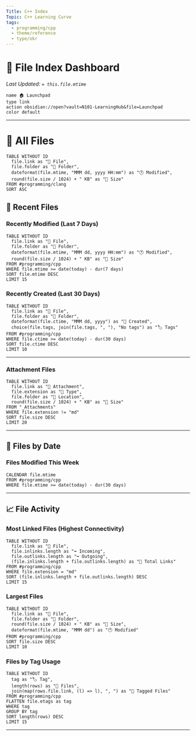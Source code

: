 ```yaml
---
Title: C++ Index
Topic: C++ Learning Curve
tags:
  - programming/cpp
  - theme/reference
  - type/okr
---
```

# 📂 File Index Dashboard

_Last Updated: `= this.file.mtime`_  

```button
name 🏠 Launchpad
type link
action obsidian://open?vault=N101-LearningHub&file=Launchpad
color default
```

---
# 📄 All Files
```dataview 
TABLE WITHOUT ID
  file.link as "📄 File",
  file.folder as "📁 Folder",
  dateformat(file.mtime, "MMM dd, yyyy HH:mm") as "🕐 Modified",
  round(file.size / 1024) + " KB" as "💾 Size"
FROM #programming/clang 
SORT ASC
```




## 📄 Recent Files

### Recently Modified (Last 7 Days)

```dataview
TABLE WITHOUT ID
  file.link as "📄 File",
  file.folder as "📁 Folder",
  dateformat(file.mtime, "MMM dd, yyyy HH:mm") as "🕐 Modified",
  round(file.size / 1024) + " KB" as "💾 Size"
FROM #programming/cpp 
WHERE file.mtime >= date(today) - dur(7 days)
SORT file.mtime DESC
LIMIT 15
```

### Recently Created (Last 30 Days)

```dataview
TABLE WITHOUT ID
  file.link as "📄 File",
  file.folder as "📁 Folder",
  dateformat(file.ctime, "MMM dd, yyyy") as "📅 Created",
  choice(file.tags, join(file.tags, ", "), "No tags") as "🏷️ Tags"
FROM #programming/cpp
WHERE file.ctime >= date(today) - dur(30 days)
SORT file.ctime DESC
LIMIT 10
```

---

### Attachment Files

```dataview
TABLE WITHOUT ID
  file.link as "📎 Attachment",
  file.extension as "🔧 Type",
  file.folder as "📁 Location",
  round(file.size / 1024) + " KB" as "💾 Size"
FROM "_Attachments"
WHERE file.extension != "md"
SORT file.size DESC
LIMIT 20
```

---

## 📅 Files by Date

### Files Modified This Week

```dataview
CALENDAR file.mtime
FROM #programming/cpp
WHERE file.mtime >= date(today) - dur(30 days)
```



---

## 📈 File Activity

### Most Linked Files (Highest Connectivity)

```dataview
TABLE WITHOUT ID
  file.link as "📄 File",
  file.inlinks.length as "⬅️ Incoming",
  file.outlinks.length as "➡️ Outgoing",
  (file.inlinks.length + file.outlinks.length) as "🔗 Total Links"
FROM #programming/cpp 
WHERE file.extension = "md"
SORT (file.inlinks.length + file.outlinks.length) DESC
LIMIT 15
```

### Largest Files

```dataview
TABLE WITHOUT ID
  file.link as "📄 File",
  file.folder as "📁 Folder",
  round(file.size / 1024) + " KB" as "💾 Size",
  dateformat(file.mtime, "MMM dd") as "🕐 Modified"
FROM #programming/cpp 
SORT file.size DESC
LIMIT 10
```

### Files by Tag Usage

```dataview
TABLE WITHOUT ID
  tag as "🏷️ Tag",
  length(rows) as "📄 Files",
  join(map(rows.file.link, (l) => l), ", ") as "🔗 Tagged Files"
FROM #programming/cpp
FLATTEN file.etags as tag
WHERE tag
GROUP BY tag
SORT length(rows) DESC
LIMIT 15
```

---

